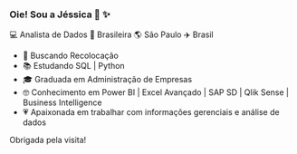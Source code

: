 ### Oie! Sou a Jéssica 👋 ✨

💻 Analista de Dados 🏡 Brasileira 🌎 São Paulo ✈️ Brasil

- 🔭 Buscando Recolocação
- 📚 Estudando SQL | Python<br>
- 🎓 Graduada em Administração de Empresas<br>
- 🤓 Conhecimento em Power BI | Excel Avançado | SAP SD | Qlik Sense | Business Intelligence
- 💗 Apaixonada em trabalhar com informações gerenciais e análise de dados

Obrigada pela visita!
</samp>
